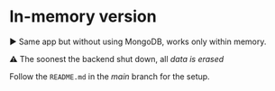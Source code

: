 # In-memory version

▶ Same app but without using MongoDB, works only within memory.

⚠️ The soonest the backend shut down, all *data is erased*

Follow the `README.md` in the *main* branch for the setup.
